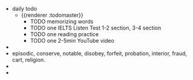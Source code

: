 - daily todo
	- {{renderer :todomaster}}
		- TODO memorizing words
		- TODO one IELTS Listen Test 1-2 section, 3-4 section
		- TODO one reading practice
		- TODO one 2-5min YouTube video
-
- episodic, conserve, notable, disobey, forfeit, probation, interior, fraud, cart, religion.
-
-